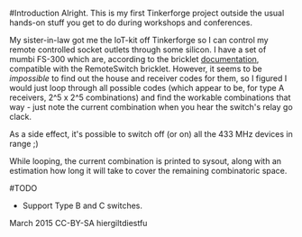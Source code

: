 #Introduction
Alright. This is my first Tinkerforge project outside the usual hands-on stuff you get to do during workshops and conferences.

My sister-in-law got me the IoT-kit off Tinkerforge so I can control my remote controlled socket outlets through some silicon. I have a set of mumbi FS-300 which are, according to the bricklet [documentation](http://www.tinkerforge.com/en/doc/Hardware/Bricklets/Remote_Switch.html#list-of-supported-devices), compatible with the RemoteSwitch bricklet. However, it seems to be _impossible_ to find out the house and receiver codes for them, so I figured I would just loop through all possible codes (which appear to be, for type A receivers, 2^5 x 2^5 combinations) and find the workable combinations that way - just note the current combination when you hear the switch's relay go clack.  

As a side effect, it's possible to switch off (or on) all the 433 MHz devices in range ;)

While looping, the current combination is printed to sysout, along with an estimation how long it will take to cover the remaining combinatoric space.

#TODO
* Support Type B and C switches.

March 2015
CC-BY-SA hiergiltdiestfu
